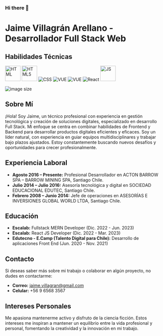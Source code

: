 ### Hi there 👋
# Jaime Villagrán Arellano - Desarrollador Full Stack Web

## Habilidades Técnicas

<p>
    <img src="https://www.google.com/imgres?imgurl=https%3A%2F%2Fwww.freeiconspng.com%2Fthumbs%2Fhtml5-icon%2Fw3c-html5-logo-0.png&tbnid=BYgupmHKOf5yGM&vet=12ahUKEwjG8Na90cmCAxUusJUCHfykBwUQMygBegQIARBH..i&imgrefurl=https%3A%2F%2Fwww.freeiconspng.com%2Fimg%2F12123&docid=waZ6Wwu-t4UGxM&w=320&h=320&q=HTML%20png%20transparent%20size&ved=2ahUKEwjG8Na90cmCAxUusJUCHfykBwUQMygBegQIARBH" alt="HTML" width="50"/>
  <img src="https://github.com/jaimeVillagran/jaimeVillagran/assets/87080231/281dca27-4c41-447a-976d-0658067a8870" alt="HTML5" width="50"/>
  <img src="https://github.com/jaimeVillagran/jaimeVillagran/assets/87080231/fe01606c-6b16-4763-b102-23c804d7a0a0" alt="CSS" with="50"/>

<img src="https://www.google.com/url?sa=i&url=https%3A%2F%2Fwww.pngwing.com%2Fen%2Ffree-png-hgorm&psig=AOvVaw1jGxleGg5VbOHnHDS8Etd8&ust=1700262756544000&source=images&cd=vfe&opi=89978449&ved=0CBEQjRxqFwoTCLDM0sTSyYIDFQAAAAAdAAAAABAa" alt="VUE" with="50"/>
<img src="https://github.com/jaimeVillagran/jaimeVillagran/assets/87080231/275ea668-9272-4446-ab78-8a671cc297e8" alt="VUE" with="50"/>
<img src="https://github.com/jaimeVillagran/jaimeVillagran/assets/87080231/275ea668-9272-4446-ab78-8a671cc297e8" alt="React" width"50"/>

  <img src="https://github.com/jaimeVillagran/jaimeVillagran/assets/87080231/3e05ac0b-8144-4f75-889f-4be4e6a87d2c" alt="JS" width="50"/>
</p>

![image size]()

## Sobre Mí
¡Hola! Soy Jaime, un técnico profesional con experiencia en gestión tecnológica y creación de soluciones digitales, especializado en desarrollo Full Stack. Mi enfoque se centra en combinar habilidades de Frontend y Backend para desarrollar productos digitales eficientes y eficaces. Soy un líder natural, con experiencia en guiar equipos multidisciplinares y trabajar bajo plazos ajustados. Estoy constantemente buscando nuevos desafíos y oportunidades para crecer profesionalmente.

## Experiencia Laboral
- **Agosto 2016 – Presente:** Profesional Desarrollador en ACTON BARROW SPA – BARROW MINING SPA, Santiago Chile.
- **Julio 2014 – Julio 2016:** Asesoría tecnológica y digital en SOCIEDAD EDUCACIONAL EDUTEC, Santiago Chile.
- **Febrero 2008 – Junio 2014:** Jefe de operaciones en ASESORÍAS E INVERSIONES GLOBAL WORLD LTDA, Santiago Chile.
## Educación
- **Escalab:** Fullstack MERN Developer (Dic. 2022 - Jun. 2023)
- **Escalab:** React JS Developer (Dic. 2022 - Mar. 2023)
- **Edutecno - E.Camp (Talento Digital para Chile):** Desarrollo de aplicaciones Front End (Jun. 2020 - Nov. 2021)

## Contacto
Si deseas saber más sobre mi trabajo o colaborar en algún proyecto, no dudes en contactarme:
- **Correo:** [jaime.villagran@gmail.com](mailto:jaime.villagran@gmail.com)
- **Celular:** +56 9 6568 3567

## Intereses Personales
Me apasiona mantenerme activo y disfruto de la ciencia ficción. Estos intereses me inspiran a mantener un equilibrio entre la vida profesional y personal, fomentando la creatividad y la innovación en mi trabajo.

<!--
**jaimeVillagran/jaimeVillagran** is a ✨ _special_ ✨ repository because its `README.md` (this file) appears on your GitHub profile.

Here are some ideas to get you started:

- 🔭 I’m currently working on ...
- 🌱 I’m currently learning ...
- 👯 I’m looking to collaborate on ...
- 🤔 I’m looking for help with ...
- 💬 Ask me about ...
- 📫 How to reach me: ...
- 😄 Pronouns: ...
- ⚡ Fun fact: ...
-->
